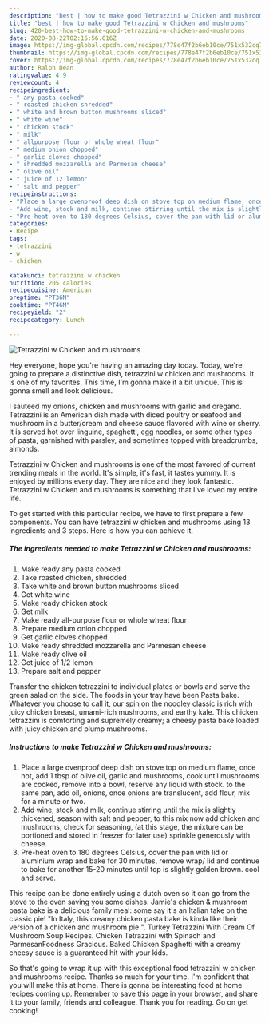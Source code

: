 ```yaml
---
description: "best | how to make good Tetrazzini w Chicken and mushrooms"
title: "best | how to make good Tetrazzini w Chicken and mushrooms"
slug: 420-best-how-to-make-good-tetrazzini-w-chicken-and-mushrooms
date: 2020-08-22T02:16:56.016Z
image: https://img-global.cpcdn.com/recipes/778e47f2b6eb10ce/751x532cq70/tetrazzini-w-chicken-and-mushrooms-recipe-main-photo.jpg
thumbnail: https://img-global.cpcdn.com/recipes/778e47f2b6eb10ce/751x532cq70/tetrazzini-w-chicken-and-mushrooms-recipe-main-photo.jpg
cover: https://img-global.cpcdn.com/recipes/778e47f2b6eb10ce/751x532cq70/tetrazzini-w-chicken-and-mushrooms-recipe-main-photo.jpg
author: Ralph Dean
ratingvalue: 4.9
reviewcount: 4
recipeingredient:
- " any pasta cooked"
- " roasted chicken shredded"
- " white and brown button mushrooms sliced"
- " white wine"
- " chicken stock"
- " milk"
- " allpurpose flour or whole wheat flour"
- " medium onion chopped"
- " garlic cloves chopped"
- " shredded mozzarella and Parmesan cheese"
- " olive oil"
- " juice of 12 lemon"
- " salt and pepper"
recipeinstructions:
- "Place a large ovenproof deep dish on stove top on medium flame, once hot, add 1 tbsp of olive oil, garlic and mushrooms, cook until mushrooms are cooked, remove into a bowl, reserve any liquid with stock. to the same pan, add oil, onions, once onions are translucent, add flour, mix for a minute or two."
- "Add wine, stock and milk, continue stirring until the mix is slightly thickened, season with salt and pepper, to this mix now add chicken and mushrooms, check for seasoning, (at this stage, the mixture can be portioned and stored in freezer for later use) sprinkle generously with cheese."
- "Pre-heat oven to 180 degrees Celsius, cover the pan with lid or aluminium wrap and bake for 30 minutes, remove wrap/ lid and continue to bake for another 15-20 minutes until top is slightly golden brown. cool and serve."
categories:
- Recipe
tags:
- tetrazzini
- w
- chicken

katakunci: tetrazzini w chicken 
nutrition: 205 calories
recipecuisine: American
preptime: "PT36M"
cooktime: "PT46M"
recipeyield: "2"
recipecategory: Lunch

---
```



![Tetrazzini w Chicken and mushrooms](https://img-global.cpcdn.com/recipes/778e47f2b6eb10ce/751x532cq70/tetrazzini-w-chicken-and-mushrooms-recipe-main-photo.jpg)

Hey everyone, hope you're having an amazing day today. Today, we're going to prepare a distinctive dish, tetrazzini w chicken and mushrooms. It is one of my favorites. This time, I'm gonna make it a bit unique. This is gonna smell and look delicious.

I sauteed my onions, chicken and mushrooms with garlic and oregano. Tetrazzini is an American dish made with diced poultry or seafood and mushroom in a butter/cream and cheese sauce flavored with wine or sherry. It is served hot over linguine, spaghetti, egg noodles, or some other types of pasta, garnished with parsley, and sometimes topped with breadcrumbs, almonds.

Tetrazzini w Chicken and mushrooms is one of the most favored of current trending meals in the world. It's simple, it's fast, it tastes yummy. It is enjoyed by millions every day. They are nice and they look fantastic. Tetrazzini w Chicken and mushrooms is something that I've loved my entire life.


To get started with this particular recipe, we have to first prepare a few components. You can have tetrazzini w chicken and mushrooms using 13 ingredients and 3 steps. Here is how you can achieve it.

<!--inarticleads1-->

##### The ingredients needed to make Tetrazzini w Chicken and mushrooms:

1. Make ready  any pasta cooked
1. Take  roasted chicken, shredded
1. Take  white and brown button mushrooms sliced
1. Get  white wine
1. Make ready  chicken stock
1. Get  milk
1. Make ready  all-purpose flour or whole wheat flour
1. Prepare  medium onion chopped
1. Get  garlic cloves chopped
1. Make ready  shredded mozzarella and Parmesan cheese
1. Make ready  olive oil
1. Get  juice of 1/2 lemon
1. Prepare  salt and pepper


Transfer the chicken tetrazzini to individual plates or bowls and serve the green salad on the side. The foods in your tray have been Pasta bake. Whatever you choose to call it, our spin on the noodley classic is rich with juicy chicken breast, umami-rich mushrooms, and earthy kale. This chicken tetrazzini is comforting and supremely creamy; a cheesy pasta bake loaded with juicy chicken and plump mushrooms. 

<!--inarticleads2-->

##### Instructions to make Tetrazzini w Chicken and mushrooms:

1. Place a large ovenproof deep dish on stove top on medium flame, once hot, add 1 tbsp of olive oil, garlic and mushrooms, cook until mushrooms are cooked, remove into a bowl, reserve any liquid with stock. to the same pan, add oil, onions, once onions are translucent, add flour, mix for a minute or two.
1. Add wine, stock and milk, continue stirring until the mix is slightly thickened, season with salt and pepper, to this mix now add chicken and mushrooms, check for seasoning, (at this stage, the mixture can be portioned and stored in freezer for later use) sprinkle generously with cheese.
1. Pre-heat oven to 180 degrees Celsius, cover the pan with lid or aluminium wrap and bake for 30 minutes, remove wrap/ lid and continue to bake for another 15-20 minutes until top is slightly golden brown. cool and serve.


This recipe can be done entirely using a dutch oven so it can go from the stove to the oven saving you some dishes. Jamie&#39;s chicken &amp; mushroom pasta bake is a delicious family meal: some say it&#39;s an Italian take on the classic pie! &#34;In Italy, this creamy chicken pasta bake is kinda like their version of a chicken and mushroom pie &#34;. Turkey Tetrazzini With Cream Of Mushroom Soup Recipes. Chicken Tetrazzini with Spinach and ParmesanFoodness Gracious. Baked Chicken Spaghetti with a creamy cheesy sauce is a guaranteed hit with your kids. 

So that's going to wrap it up with this exceptional food tetrazzini w chicken and mushrooms recipe. Thanks so much for your time. I'm confident that you will make this at home. There is gonna be interesting food at home recipes coming up. Remember to save this page in your browser, and share it to your family, friends and colleague. Thank you for reading. Go on get cooking!
